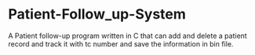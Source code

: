 # Patient-Follow_up-System
A Patient follow-up program written in C that can add and delete a patient record and track it with tc number and save the information in bin file.
